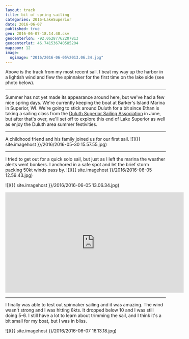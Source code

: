 ```yaml
---
layout: track
title: bit of spring sailing
categories: 2016-LakeSuperior
date: 2016-06-07
published: true
geo: 2016-06-07-18.14.40.csv
geocenterlon: -92.06287762207813
geocenterlat: 46.741536740585204
mapzoom: 12
image:
  ogimage: "2016/2016-06-05%2013.06.34.jpg"
---
```


Above is the track from my most recent sail. I beat my way up the harbor in a lightish wind and flew the spinnaker for the first time on the lake side (see photo below).

-----
Summer has not yet made its appearance around here, but we've had a few nice spring days. We're currently keeping the boat at Barker's Island Marina in Superior, WI. We're going to stick around Duluth for a bit since Ethan is taking a sailing class from the [Duluth Superior Sailing Association](http://sailingforall.org/) in June, but after that's over, we'll set off to explore this end of Lake Superior as well as enjoy the Duluth area summer festivities.

------------

A childhood friend and his family joined us for our first sail. 
![]({{ site.imagehost }}/2016/2016-05-30 15.57.55.jpg)


-------

I tried to get out for a quick solo sail, but just as I left the marina the weather alerts went bonkers. I anchored in a safe spot and let the brief storm packing 50kt winds pass by. 
![]({{ site.imagehost }}/2016/2016-06-05 12.59.43.jpg)

![]({{ site.imagehost }}/2016/2016-06-05 13.06.34.jpg)
<iframe width="560" height="315" src="https://www.youtube.com/embed/gEIGIN3apAA" frameborder="0" allowfullscreen></iframe>

------

I finally was able to test out spinnaker sailing and it was amazing. The wind wasn't strong and I was hitting 8kts. It dropped below 10 and I was still doing 5-6. I still have a lot to learn about trimming the sail, and I think it's a bit small for my boat, but I was in bliss.

![]({{ site.imagehost }}/2016/2016-06-07 16.13.18.jpg)

